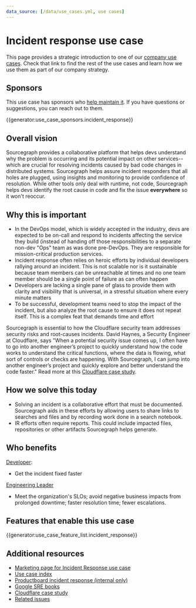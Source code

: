 ```yaml
---
data_source: [/data/use_cases.yml, use cases]
---
```


# Incident response use case

This page provides a strategic introduction to one of our [company use cases](../index.md#use-cases). Check that link to find the rest of the use cases and learn how we use them as part of our company strategy.

## Sponsors

This use case has sponsors who [help maintain it](../working-with-use-cases.md). If you have questions or suggestions, you can reach out to them.

{{generator:use_case_sponsors.incident_response}}

## Overall vision

<!-- Convey what things will be like in the future for your use case, being as descriptive as you can to help someone understand where we are headed with our vision. -->

Sourcegraph provides a collaborative platform that helps devs understand why the problem is occurring and its potential impact on other services--which are crucial for resolving incidents caused by bad code changes in distributed systems. Sourcegraph helps assure incident responders that all holes are plugged, using insights and monitoring to provide confidence of resolution. While other tools only deal with runtime, not code, Sourcegraph helps devs identify the root cause in code and fix the issue **everywhere** so it won't reoccur.

## Why this is important

<!-- Beyond imagining a future in the above section, talk more about why this future is important and why we are going after it. -->

- In the DevOps model, which is widely accepted in the industry, devs are expected to be on-call and respond to incidents affecting the service they build (instead of handing off those responsibilities to a separate non-dev "Ops" team as was done pre-DevOps. They are responsible for mission-critical production services.
- Incident response often relies on heroic efforts by individual developers rallying around an incident. This is not scalable nor is it sustainable because team members can be unreachable at times and no one team member should be a single point of failure as can often happen
- Developers are lacking a single pane of glass to provide them with clarity and visibility that is universal, in a stressful situation where every minute matters
- To be successful, development teams need to stop the impact of the incident, but also analyze the root cause to ensure it does not repeat itself. This is a complex feat that demands time and effort

Sourcegraph is essential to how the Cloudflare security team addresses security risks and root-causes incidents. David Haynes, a Security Engineer at Cloudflare, says "When a potential security issue comes up, I often have to go into another engineer’s project to quickly understand how the code works to understand the critical functions, where the data is flowing, what sort of controls or checks are happening. With Sourcegraph, I can jump into another engineer’s project and quickly explore and better understand the code faster." Read more at this [Cloudflare case study](https://about.sourcegraph.com/case-studies/cloudflare-accelerates-debugging-and-improves-security/).

## How we solve this today

<!-- Describe in as much detail as you can how the product enables this use case today. You can include customer quotes, textual walkthroughs, and this is also a great place to link to demo videos. This is perhaps the most important single section in this document, so don't be afraid to add too much - if you feel this section is getting long, consider summarizing here and linking out to other pages in the handbook with details. -->

- Solving an incident is a collaborative effort that must be documented. Sourcegraph aids in these efforts by allowing users to share links to searches and files and by recording work done in a search notebook.
- IR efforts often require reports. This could include impacted files, repositories or other artifacts Sourcegraph helps generate.

## Who benefits

<!-- Link to the personas that relate to this use case, and describe briefly how it benefits each of them (the real detail is in the above section, so be sure not to repeat yourself here; speak in generalities for each persona in this section.) -->

[Developer](https://docs.google.com/presentation/d/1aQhcWoWd_LJXdAgEn7JBGnZV5pfN6UJyct2VV-ZiTXI/edit#slide=id.ge9b93ff711_1_0):

- Get the incident fixed faster

[Engineering Leader](https://docs.google.com/presentation/d/1aQhcWoWd_LJXdAgEn7JBGnZV5pfN6UJyct2VV-ZiTXI/edit#slide=id.ge9b93ff711_0_46)

- Meet the organization's SLOs; avoid negative business impacts from prolonged downtime; faster resolution time; fewer escalations.

## Features that enable this use case

{{generator:use_case_feature_list.incident_response}}

## Additional resources

<!-- Are there other articles, blogs, internal documents, or handbook links that are useful for someone who wants to understand this use case? Link to them here. -->

- [Marketing page for Incident Response use case](https://about.sourcegraph.com/use-cases/#resolve-incidents-faster)
- [Use case index](../index.md#use-cases)
- [Productboard incident response (internal only)](https://sourcegraph.productboard.com/feature-board/3957049-fy23-use-cases/features/11482291/detail)
- [Google SRE books](https://sre.google/books/)
- [Cloudflare case study](https://about.sourcegraph.com/case-studies/cloudflare-accelerates-debugging-and-improves-security/)
- [Related issues](https://github.com/sourcegraph/sourcegraph/issues?q=is%3Aissue+is%3Aopen+label%3Ause-case%2Fdev-onboarding+label%3Ause-case%2Fincident-response)
